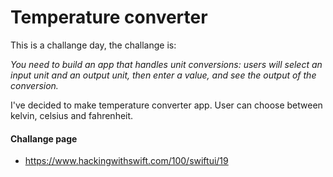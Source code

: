 # Temperature converter
This is a challange day, the challange is:

*You need to build an app that handles unit conversions: users will select an input unit and an output unit, then enter a value, and see the output of the conversion.*

I've decided to make temperature converter app. User can choose between kelvin, celsius and fahrenheit.

#### Challange page
- https://www.hackingwithswift.com/100/swiftui/19